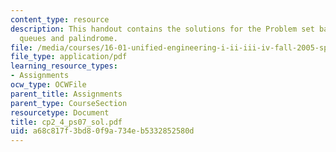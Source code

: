 ```yaml
---
content_type: resource
description: This handout contains the solutions for the Problem set based on stacks,
  queues and palindrome.
file: /media/courses/16-01-unified-engineering-i-ii-iii-iv-fall-2005-spring-2006/a68c817f3bd80f9a734eb5332852580d_cp2_4_ps07_sol.pdf
file_type: application/pdf
learning_resource_types:
- Assignments
ocw_type: OCWFile
parent_title: Assignments
parent_type: CourseSection
resourcetype: Document
title: cp2_4_ps07_sol.pdf
uid: a68c817f-3bd8-0f9a-734e-b5332852580d
---
```

